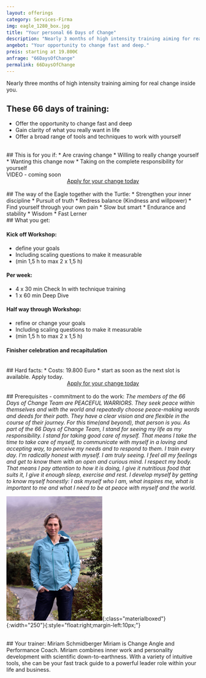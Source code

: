 ```yaml
---
layout: offerings
category: Services-Firma
img: eagle_1280_box.jpg
title: "Your personal 66 Days of Change"
description: "Nearly 3 months of high intensity training aiming for real change inside you."
angebot: "Your opportunity to change fast and deep."
preis: starting at 19.800€
anfrage: "66DaysOfChange"
permalink: 66DaysOfChange
---
```



Nearly three months of high intensity training aiming for real change inside you.

## These 66 days of training:
* Offer the opportunity to change fast and deep
* Gain clarity of what you really want in life
* Offer a broad range of tools and techniques to work with yourself

<br>
## This is for you if:
* Are craving change
* Willing to really change yourself
* Wanting this change now
* Taking on the complete responsibility for yourself

<br>
VIDEO - coming soon

<br>
<center>
<!-- MeetFox static button start -->
<link href="https://app.meetfox.com/assets/styles/popup.css" rel="stylesheet" />
<script src="https://app.meetfox.com/assets/libs/popup.min.js" type="text/javascript"></script>
<a href="" class="btn btn-primary btn-xl text-uppercase js-scroll-trigger" onclick="MeetFox.initStaticButton({ url: 'https://meetfox.com/de/e/turtletrafo/borderless' });return false;">Apply for your change today</a>
<!-- MeetFox static button end -->
</center>

<br>
## The way of the Eagle together with the Turtle:
* Strengthen your inner discipline
* Pursuit of truth
* Redress balance (Kindness and willpower)
* Find yourself through your own pain
* Slow but smart
* Endurance and stability
* Wisdom
* Fast Lerner

<br>
## What you get:

#### Kick off Workshop:
* define your goals
* Including scaling questions to make it measurable
* (min 1,5 h to max 2 x 1,5 h)

#### Per week:
* 4 x 30 min Check In with technique training
* 1 x 60 min Deep Dive

#### Half way through Workshop:
* refine or change your goals
* Including scaling questions to make it measurable
* (min 1,5 h to max 2 x 1,5 h)

#### Finisher celebration and recapitulation


<br>
## Hard facts:
* Costs: 19.800 Euro
* start as soon as the next slot is available. Apply today.



<br>
<center>
<!-- MeetFox static button start -->
<link href="https://app.meetfox.com/assets/styles/popup.css" rel="stylesheet" />
<script src="https://app.meetfox.com/assets/libs/popup.min.js" type="text/javascript"></script>
<a href="" class="btn btn-primary btn-xl text-uppercase js-scroll-trigger" onclick="MeetFox.initStaticButton({ url: 'https://meetfox.com/de/e/turtletrafo/borderless' });return false;">Apply for your change today</a>
<!-- MeetFox static button end -->
</center>

<br>
## Prerequisites - commitment to do the work:
<i>
The members of the 66 Days of Change Team are PEACEFUL WARRIORS.
They seek peace within themselves and with the world and repeatedly choose peace-making words and deeds for their path.
They have a clear vision and are flexible in the course of their journey.
For this time(and beyond), that person is you.
As part of the 66 Days of Change Team,
I stand for seeing my life as my responsibility.
</i>

<i>
I stand for taking good care of myself.
That means I take the time to take care of myself, to communicate with myself in a loving and accepting way, to perceive my needs and to respond to them.
</i>

<i>
I train every day.
I'm radically honest with myself.
I am truly seeing.
I feel all my feelings and get to know them with an open and curious mind.
I respect my body.
That means I pay attention to how it is doing, I give it nutritious food that suits it, I give it enough sleep, exercise and rest.
</i>

<i>
I develop myself by getting to know myself honestly:
I ask myself who I am, what inspires me, what is important to me and what I need to be at peace with myself and the world.
</i>

![Miriam](/img/miriam2023.jpg){:class="materialboxed"}{:width="250"}{:style="float:right;margin-left:10px;"}

<br>
## Your trainer: Miriam Schmidberger
Miriam is Change Angle and Performance Coach. Miriam combines inner work and personality development with scientific down-to-earthness. With a variety of intuitive tools, she can be your fast track guide to a powerful leader role within your life and business.
